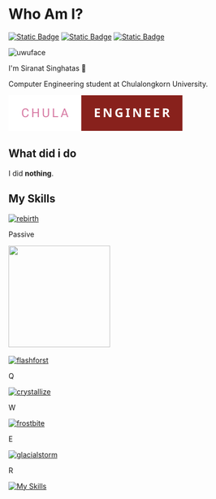 # Who Am I?
[![Static Badge](https://img.shields.io/badge/facebook-black?logo=facebook)](https://www.facebook.com/siranat.singhatas.1/)
[![Static Badge](https://img.shields.io/badge/gmail-black?logo=gmail&logoColor=white)](mek4102@gmail.com)
[![Static Badge](https://img.shields.io/badge/instagram-black?logo=instagram&logoColor=white)](https://www.instagram.com/mo.ei.ka/)

<img src="https://i.imgur.com/xX9gbp9.png" alt="uwuface" height="350" width="1100">

I'm Siranat Singhatas 🤡

Computer Engineering student at Chulalongkorn University.

[![forthebadge](https://github.com/CEDT-Chula/For-The-Cedt-Badge/blob/main/badges/chula-engineer.svg)](https://github.com/CEDT-Chula/For-The-Cedt-Badge/tree/main/badges)

## What did i do
I did **nothing**. 

## My Skills

[![rebirth](https://static.wikia.nocookie.net/leagueoflegends/images/7/79/Anivia_Rebirth.png/revision/latest?cb=20240810171429)](https://d28xe8vt774jo5.cloudfront.net/champion-abilities/0034/ability_0034_P1.mp4)

Passive

<img src="https://s3.ezgif.com/tmp/ezgif-3-bd3eda5ce7.gif" height="200" width="200">

[![flashforst](https://static.wikia.nocookie.net/leagueoflegends/images/4/44/Anivia_Flash_Frost.png/revision/latest?cb=20240810171345)](https://d28xe8vt774jo5.cloudfront.net/champion-abilities/0034/ability_0034_Q1.mp4)  

Q

[![crystallize](https://static.wikia.nocookie.net/leagueoflegends/images/f/fd/Anivia_Crystallize.png/revision/latest?cb=20240810171331)](https://d28xe8vt774jo5.cloudfront.net/champion-abilities/0034/ability_0034_W1.mp4)   

W

[![frostbite](https://static.wikia.nocookie.net/leagueoflegends/images/e/e0/Anivia_Frostbite.png/revision/latest?cb=20240810171407)](https://d28xe8vt774jo5.cloudfront.net/champion-abilities/0034/ability_0034_E1.mp4)  

E

[![glacialstorm](https://static.wikia.nocookie.net/leagueoflegends/images/3/35/Anivia_Glacial_Storm.png/revision/latest?cb=20240810171415)](https://d28xe8vt774jo5.cloudfront.net/champion-abilities/0034/ability_0034_R1.mp4)   

R

[![My Skills](https://skillicons.dev/icons?i=cpp,python)](https://skillicons.dev)
